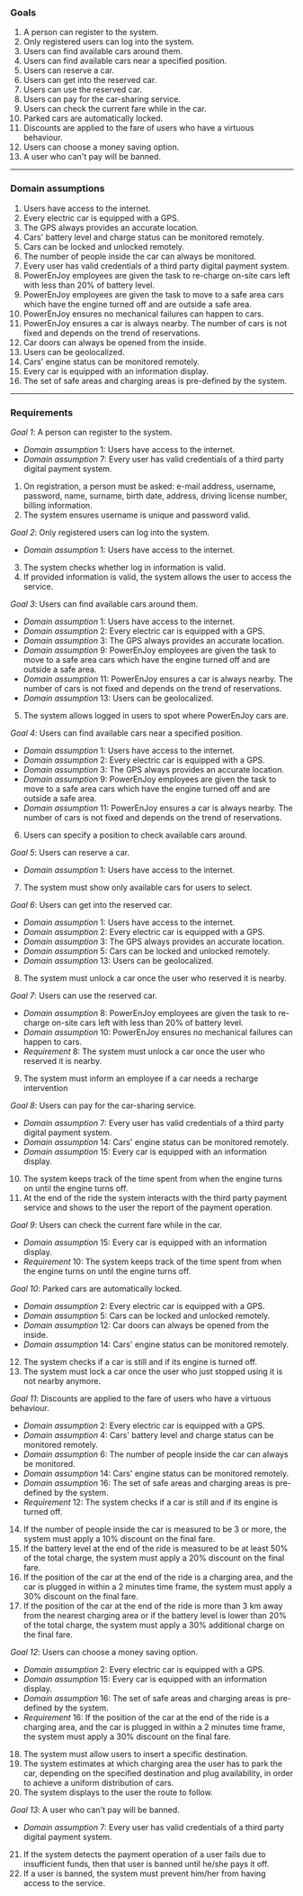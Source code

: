 ### Goals

1. A person can register to the system.
2. Only registered users can log into the system.
3. Users can find available cars around them.
4. Users can find available cars near a specified position.
5. Users can reserve a car.
6. Users can get into the reserved car.
7. Users can use the reserved car.
8. Users can pay for the car-sharing service.
9. Users can check the current fare while in the car.
10. Parked cars are automatically locked.
11. Discounts are applied to the fare of users who have a virtuous behaviour.
12. Users can choose a money saving option.
13. A user who can't pay will be banned.

- - -

### Domain assumptions

1. Users have access to the internet.
2. Every electric car is equipped with a GPS.
3. The GPS always provides an accurate location.
4. Cars' battery level and charge status can be monitored remotely.
5. Cars can be locked and unlocked remotely.
6. The number of people inside the car can always be monitored.
7. Every user has valid credentials of a third party digital payment system.
8. PowerEnJoy employees are given the task to re-charge on-site cars left with less than 20% of battery level.
9. PowerEnJoy employees are given the task to move to a safe area cars which have the engine turned off and are outside a safe area.
10. PowerEnJoy ensures no mechanical failures can happen to cars.
11. PowerEnJoy ensures a car is always nearby. The number of cars is not fixed and depends on the trend of reservations.
12. Car doors can always be opened from the inside.
13. Users can be geolocalized.
14. Cars' engine status can be monitored remotely.
15. Every car is equipped with an information display.
16. The set of safe areas and charging areas is pre-defined by the system.


- - -

### Requirements

*Goal 1*: A person can register to the system.
- *Domain assumption* 1: Users have access to the internet.
- *Domain assumption* 7: Every user has valid credentials of a third party digital payment system.
1. On registration, a person must be asked: e-mail address, username, password, name, surname, birth date, address, driving license number, billing information.
2. The system ensures username is unique and password valid.

*Goal 2*: Only registered users can log into the system.
- *Domain assumption* 1: Users have access to the internet.
3. The system checks whether log in information is valid.
4. If provided information is valid, the system allows the user to access the service.

*Goal 3*: Users can find available cars around them.
- *Domain assumption* 1: Users have access to the internet.
- *Domain assumption* 2: Every electric car is equipped with a GPS.
- *Domain assumption* 3: The GPS always provides an accurate location.
- *Domain assumption* 9: PowerEnJoy employees are given the task to move to a safe area cars which have the engine turned off and are outside a safe area.
- *Domain assumption* 11: PowerEnJoy ensures a car is always nearby. The number of cars is not fixed and depends on the trend of reservations.
- *Domain assumption* 13: Users can be geolocalized.
5. The system allows logged in users to spot where PowerEnJoy cars are.

*Goal 4*: Users can find available cars near a specified position.
- *Domain assumption* 1: Users have access to the internet.
- *Domain assumption* 2: Every electric car is equipped with a GPS.
- *Domain assumption* 3: The GPS always provides an accurate location.
- *Domain assumption* 9: PowerEnJoy employees are given the task to move to a safe area cars which have the engine turned off and are outside a safe area.
- *Domain assumption* 11: PowerEnJoy ensures a car is always nearby. The number of cars is not fixed and depends on the trend of reservations.
6. Users can specify a position to check available cars around.

*Goal 5*: Users can reserve a car.
- *Domain assumption* 1: Users have access to the internet.
7. The system must show only available cars for users to select.

*Goal 6*: Users can get into the reserved car.
- *Domain assumption* 1: Users have access to the internet.
- *Domain assumption* 2: Every electric car is equipped with a GPS.
- *Domain assumption* 3: The GPS always provides an accurate location.
- *Domain assumption* 5: Cars can be locked and unlocked remotely.
- *Domain assumption* 13: Users can be geolocalized.
8. The system must unlock a car once the user who reserved it is nearby.

*Goal 7*: Users can use the reserved car.
- *Domain assumption* 8: PowerEnJoy employees are given the task to re-charge on-site cars left with less than 20% of battery level.
- *Domain assumption* 10: PowerEnJoy ensures no mechanical failures can happen to cars.
- *Requirement* 8: The system must unlock a car once the user who reserved it is nearby.
9. The system must inform an employee if a car needs a recharge intervention

*Goal 8*: Users can pay for the car-sharing service.
- *Domain assumption* 7: Every user has valid credentials of a third party digital payment system.
- *Domain assumption* 14: Cars' engine status can be monitored remotely.
- *Domain assumption* 15: Every car is equipped with an information display.
10. The system keeps track of the time spent from when the engine turns on until the engine turns off.
11. At the end of the ride the system interacts with the third party payment service and shows to the user the report of the payment operation.

*Goal 9*: Users can check the current fare while in the car.
- *Domain assumption* 15: Every car is equipped with an information display.
- *Requirement* 10: The system keeps track of the time spent from when the engine turns on until the engine turns off.

*Goal 10*: Parked cars are automatically locked.
- *Domain assumption* 2: Every electric car is equipped with a GPS.
- *Domain assumption* 5: Cars can be locked and unlocked remotely.
- *Domain assumption* 12: Car doors can always be opened from the inside.
- *Domain assumption* 14: Cars' engine status can be monitored remotely.
12. The system checks if a car is still and if its engine is turned off.
13. The system must lock a car once the user who just stopped using it is not nearby anymore.

*Goal 11*: Discounts are applied to the fare of users who have a virtuous behaviour.
- *Domain assumption* 2: Every electric car is equipped with a GPS.
- *Domain assumption* 4: Cars' battery level and charge status can be monitored remotely.
- *Domain assumption* 6: The number of people inside the car can always be monitored.
- *Domain assumption* 14: Cars' engine status can be monitored remotely.
- *Domain assumption* 16: The set of safe areas and charging areas is pre-defined by the system.
- *Requirement* 12: The system checks if a car is still and if its engine is turned off.
14. If the number of people inside the car is measured to be 3 or more, the system must apply a 10% discount on the final fare.
15. If the battery level at the end of the ride is measured to be at least 50% of the total charge, the system must apply a 20% discount on the final fare.
16. If the position of the car at the end of the ride is a charging area, and the car is plugged in within a 2 minutes time frame, the system must apply a 30% discount on the final fare.
17. If the position of the car at the end of the ride is more than 3 km away from the nearest charging area or if the battery level is lower than 20% of the total charge, the system must apply a 30% additional charge on the final fare.

*Goal 12*: Users can choose a money saving option.
- *Domain assumption* 2: Every electric car is equipped with a GPS.
- *Domain assumption* 15: Every car is equipped with an information display.
- *Domain assumption* 16: The set of safe areas and charging areas is pre-defined by the system.
- *Requirement* 16: If the position of the car at the end of the ride is a charging area, and the car is plugged in within a 2 minutes time frame, the system must apply a 30% discount on the final fare.
18. The system must allow users to insert a specific destination.
19. The system estimates at which charging area the user has to park the car, depending on the specified destination and plug availability, in order to achieve a uniform distribution of cars.
20. The system displays to the user the route to follow.

*Goal 13*: A user who can't pay will be banned.
- *Domain assumption* 7: Every user has valid credentials of a third party digital payment system.
21. If the system detects the payment operation of a user fails due to insufficient funds, then that user is banned until he/she pays it off.
22. If a user is banned, the system must prevent him/her from having access to the service.